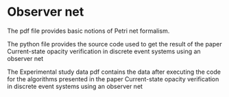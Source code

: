 # Observer net

The pdf file provides basic notions of Petri net formalism.

The python file provides the source code used to get the result of the paper Current-state opacity verification in discrete event systems using an observer net

The Experimental study data pdf contains the data after executing the code for the algorithms presented in the paper Current-state opacity verification in discrete event systems using an observer net
